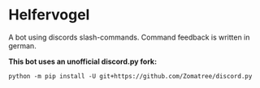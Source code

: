 # Helfervogel

A bot using discords slash-commands. Command feedback is written in german.

**This bot uses an unofficial discord.py fork:**

    python -m pip install -U git+https://github.com/Zomatree/discord.py
